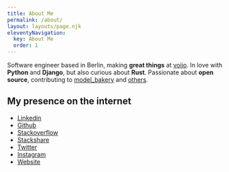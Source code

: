 ```yaml
---
title: About Me
permalink: /about/
layout: layouts/page.njk
eleventyNavigation:
  key: About Me
  order: 1
---
```


Software engineer based in Berlin, making **great things** at [voiio](https://www.voiio.de/).
In love with **Python** and **Django**, but also curious about **Rust**.
Passionate about **open source**, contributing to [model_bakery](https://github.com/model-bakers/model_bakery) and [others](/oss/).

## My presence on the internet

* [Linkedin](https://linkedin.com/in/amureki)
* [Github](https://github.com/amureki)
* [Stackoverflow](https://stackoverflow.com/users/2024807/amureki)
* [Stackshare](https://stackshare.io/amureki/personal-stack)
* [Twitter](https://twitter.com/amureki)
* [Instagram](https://instagram.com/amureki)
* [Website](https://amureki.me)
